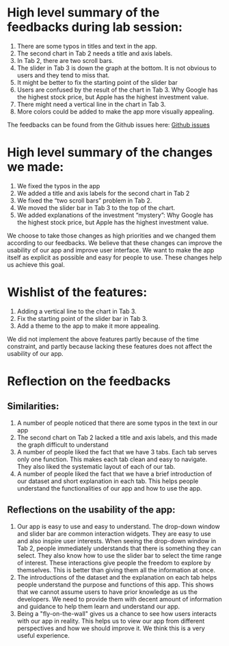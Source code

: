 # High level summary of the feedbacks during lab session:
1.	There are some typos in titles and text in the app.
2.	The second chart in Tab 2 needs a title and axis labels.
3.	In Tab 2, there are two scroll bars.
4.	The slider in Tab 3 is down the graph at the bottom. It is not obvious to users and they tend to miss that.
5.	It might be better to fix the starting point of the slider bar
6.	Users are confused by the result of the chart in Tab 3. Why Google has the highest stock price, but Apple has the highest investment value.
7.	There might need a vertical line in the chart in Tab 3.
8.	More colors could be added to make the app more visually appealing.

The feedbacks can be found from the Github issues here: [Github issues](https://github.com/UBC-MDS/DSCI-532_group-211_dashboards/issues/40)

# High level summary of the changes we made:
1.	We fixed the typos in the app
2.	We added a title and axis labels for the second chart in Tab 2
3.	We fixed the “two scroll bars” problem in Tab 2.
4.	We moved the slider bar in Tab 3 to the top of the chart.
5.	We added explanations of the investment “mystery”: Why Google has the highest stock price, but Apple has the highest investment value.

We choose to take those changes as high priorities and we changed them according to our feedbacks. We believe that these changes can improve the usability of our app and improve user interface. We want to make the app itself as explicit as possible and easy for people to use. These changes help us achieve this goal.

# Wishlist of the features:
1.	Adding a vertical line to the chart in Tab 3.
2.	Fix the starting point of the slider bar in Tab 3.
3.	Add a theme to the app to make it more appealing. 

We did not implement the above features partly because of the time constraint, and partly because lacking these features does not affect the usability of our app.  

# Reflection on the feedbacks
## Similarities:
1.	A number of people noticed that there are some typos in the text in our app
2. The second chart on Tab 2 lacked a title and axis labels, and this made the graph difficult to understand
3. A number of people liked the fact that we have 3 tabs. Each tab serves only one function. This makes each tab clean and easy to navigate. They also liked the systematic layout of each of our tab.
4. A number of people liked the fact that we have a brief introduction of our dataset and short explanation in each tab. This helps people understand the functionalities of our app and how to use the app.


## Reflections on the usability of the app:
1. Our app is easy to use and easy to understand. The drop-down window and slider bar are common interaction widgets. They are easy to use and also inspire user interests. When seeing the drop-down window in Tab 2, people immediately understands that there is something they can select. They also know how to use the slider bar to select the time range of interest. These interactions give people the freedom to explore by themselves. This is better than giving them all the information at once. 
2.	The introductions of the dataset and the explanation on each tab helps people understand the purpose and functions of this app. This shows that we cannot assume users to have prior knowledge as us the developers. We need to provide them with decent amount of information and guidance to help them learn and understand our app. 
3.	Being a "fly-on-the-wall" gives us a chance to see how users interacts with our app in reality. This helps us to view our app from different perspectives and how we should improve it. We think this is a very useful experience. 
